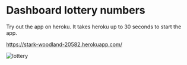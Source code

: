 # Dashboard lottery numbers

Try out the app on heroku. It takes heroku up to 30 seconds to start the app.

https://stark-woodland-20582.herokuapp.com/

![lottery](https://user-images.githubusercontent.com/80122804/111484768-5771ed80-8736-11eb-987b-68c3ef54971f.jpg)
